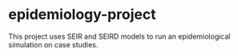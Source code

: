 # epidemiology-project
This project uses SEIR and SEIRD models to run an epidemiological simulation on case studies.
